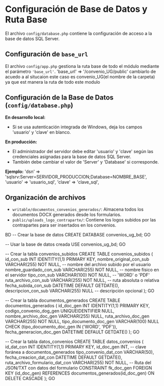 # Configuración de Base de Datos y Ruta Base

El archivo `config/database.php` contiene la configuración de acceso a la base de datos SQL Server.

## Configuración de `base_url`

El archivo `config/app.php` gestiona la ruta base de todo el módulo mediante el parámetro `'base_url'`.
'base_url' => '/convenio_UG/public' cambiarlo de acuedo a al situcaion este caso es convenio_UG(el nombre de la carpeta)
ya que est manera la ruta de todo este  modulo

## Configuración de la Base de Datos (`config/database.php`)
**En desarrollo local:**
- Si se usa autenticación integrada de Windows, deja los campos 'usuario' y 'clave' en blanco.

**En producción:**
- El administrador del servidor debe editar 'usuario' y 'clave' según las credenciales asignadas para la base de datos SQL Server.
- También debe cambiar el valor de 'Server' y 'Database' si corresponde.

**Ejemplo:**
    'dsn' => 'sqlsrv:Server=SERVIDOR_PRODUCCION;Database=NOMBRE_BASE',
    'usuario' => 'usuario_sql',
    'clave'   => 'clave_sql',

## Organización de archivos

- `writable/documentos_convenios_generados/`: Almacena todos los documentos DOCX generados desde los formularios.
- `public/uploads_logo_contraparte/`: Contiene los logos subidos por las contrapartes para ser insertados en los convenios.

BD
-- Crear la base de datos
CREATE DATABASE convenios_ug_bd;
GO

-- Usar la base de datos creada
USE convenios_ug_bd;
GO

-- Crear la tabla convenios_subidos
CREATE TABLE convenios_subidos (
    id_con_sub                INT IDENTITY(1,1) PRIMARY KEY,
    nombre_original_con_sub   VARCHAR(255) NOT NULL,   -- nombre del archivo subido por el usuario
    nombre_guardado_con_sub   VARCHAR(255) NOT NULL,   -- nombre físico en el servidor
    tipo_con_sub              VARCHAR(100) NOT NULL,   -- 'WORD' o 'PDF'
    ruta_archivo_con_sub      VARCHAR(255) NOT NULL,   -- ruta absoluta o relativa
    fecha_subida_con_sub      DATETIME DEFAULT GETDATE(),
    descripcion_con_sub       VARCHAR(255) NULL        -- descripción opcional
);
GO

-- Crear la tabla documentos_generados
CREATE TABLE documentos_generados (
    id_doc_gen INT IDENTITY(1,1) PRIMARY KEY,
    codigo_convenio_dog_gen UNIQUEIDENTIFIER NULL,
    nombre_archivo_doc_gen VARCHAR(255) NULL,
    ruta_archivo_doc_gen VARCHAR(255) NOT NULL,
    tipo_documento_doc_gen VARCHAR(100) NULL CHECK (tipo_documento_doc_gen IN ('WORD', 'PDF')),
    fecha_generacion_doc_gen DATETIME DEFAULT GETDATE()
);
GO

-- Crear la tabla datos_convenios
CREATE TABLE datos_convenios (
    id_dat_con INT IDENTITY(1,1) PRIMARY KEY,
    id_doc_gen INT, -- clave foránea a documentos_generados
    tipo_convenio_dat_con VARCHAR(50),
    fecha_creacion_dat_con DATETIME DEFAULT GETDATE(),
    ruta_archivo_formulario_dat_con VARCHAR(255) NOT NULL, -- Ruta del JSON/TXT con datos del formulario
    CONSTRAINT fk_doc_gen FOREIGN KEY (id_doc_gen) REFERENCES documentos_generados(id_doc_gen) ON DELETE CASCADE
);
GO
